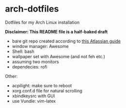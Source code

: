# arch-dotfiles
Dotfiles for my Arch Linux installation

**Disclaimer: This README file is a half-baked draft**

- bare git repo created according to [this Atlassian guide](https://www.atlassian.com/git/tutorials/dotfiles)
- window manager: Awesome
- Shell: bash
- wallpaper set with Awesome (and not feh etc.)
- assuming two monitors
- dependecies: rofi

Other:

- acpilight: make sure to reboot
- xorg.conf.d file for natural scrolling
- xbindkeysrc with GUI
- use Vundle: vim-latex
